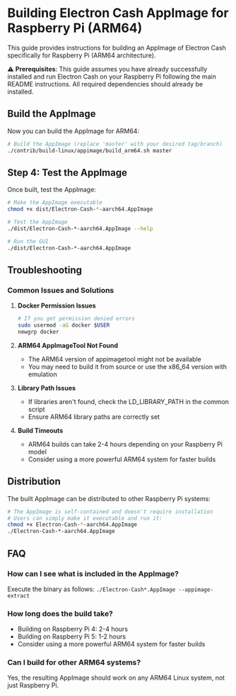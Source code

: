 # Building Electron Cash AppImage for Raspberry Pi (ARM64)

This guide provides instructions for building an AppImage of Electron Cash specifically for Raspberry Pi (ARM64 architecture).

⚠️ **Prerequisites**: This guide assumes you have already successfully installed and run Electron Cash on your Raspberry Pi following the main README instructions. All required dependencies should already be installed.


## Build the AppImage

Now you can build the AppImage for ARM64:

```bash
# Build the AppImage (replace 'master' with your desired tag/branch)
./contrib/build-linux/appimage/build_arm64.sh master
```

## Step 4: Test the AppImage

Once built, test the AppImage:

```bash
# Make the AppImage executable
chmod +x dist/Electron-Cash-*-aarch64.AppImage

# Test the AppImage
./dist/Electron-Cash-*-aarch64.AppImage --help

# Run the GUI
./dist/Electron-Cash-*-aarch64.AppImage
```

## Troubleshooting

### Common Issues and Solutions

1. **Docker Permission Issues**
   ```bash
   # If you get permission denied errors
   sudo usermod -aG docker $USER
   newgrp docker
   ```

2. **ARM64 AppImageTool Not Found**
   - The ARM64 version of appimagetool might not be available
   - You may need to build it from source or use the x86_64 version with emulation

3. **Library Path Issues**
   - If libraries aren't found, check the LD_LIBRARY_PATH in the common script
   - Ensure ARM64 library paths are correctly set

4. **Build Timeouts**
   - ARM64 builds can take 2-4 hours depending on your Raspberry Pi model
   - Consider using a more powerful ARM64 system for faster builds

## Distribution

The built AppImage can be distributed to other Raspberry Pi systems:

```bash
# The AppImage is self-contained and doesn't require installation
# Users can simply make it executable and run it:
chmod +x Electron-Cash-*-aarch64.AppImage
./Electron-Cash-*-aarch64.AppImage
```

## FAQ

### How can I see what is included in the AppImage?
Execute the binary as follows: `./Electron-Cash*.AppImage --appimage-extract`

### How long does the build take?
- Building on Raspberry Pi 4: 2-4 hours
- Building on Raspberry Pi 5: 1-2 hours
- Consider using a more powerful ARM64 system for faster builds

### Can I build for other ARM64 systems?
Yes, the resulting AppImage should work on any ARM64 Linux system, not just Raspberry Pi.